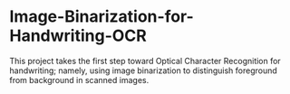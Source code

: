 # Image-Binarization-for-Handwriting-OCR
This project takes the first step toward Optical Character Recognition for handwriting; namely, using image binarization to distinguish foreground from background in scanned images.
